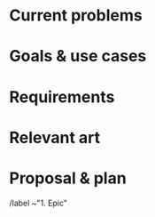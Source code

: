 # Current problems
<!--
What are the problems that the current project has?

For example:
* User cannot use the keyboard to perform most common actions
or
* User cannot see documents from cloud services
-->

# Goals & use cases
<!--
What are the use cases that this proposal will cover? What are the end goals?

For example:
* User needs to share a file with their friends.
or
* It should be easy to edit a picture within the app.
-->

# Requirements
<!--
What does the solution needs to ensure for being succesful?

For example:
* Work on small form factors and touch
or
* Use the Meson build system and integrate with it
-->

# Relevant art
<!--
Is there any product that has implemented something similar? Put links to other
projects, pictures, links to other code, etc.
-->

# Proposal & plan
<!-- What's the solution and how should be achieved? It can be split in smaller
tasks of minimum change, so they can be delivered across several releases. -->

/label ~"1. Epic"